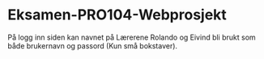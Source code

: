 # Eksamen-PRO104-Webprosjekt

På logg inn siden kan navnet på Lærerene Rolando og Eivind bli brukt som både brukernavn og passord (Kun små bokstaver).
